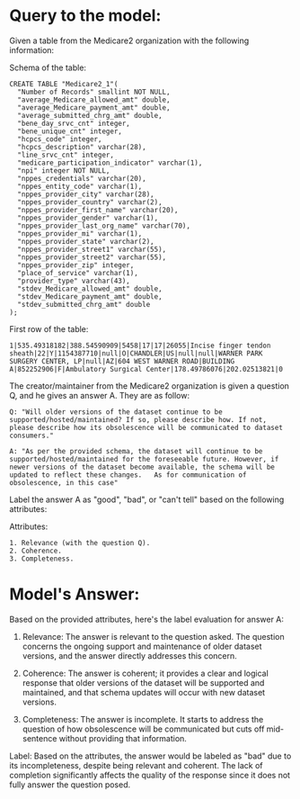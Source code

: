 # Query to the model:
Given a table from the Medicare2 organization with the following information:

Schema of the table:
```
CREATE TABLE "Medicare2_1"(
  "Number of Records" smallint NOT NULL,
  "average_Medicare_allowed_amt" double,
  "average_Medicare_payment_amt" double,
  "average_submitted_chrg_amt" double,
  "bene_day_srvc_cnt" integer,
  "bene_unique_cnt" integer,
  "hcpcs_code" integer,
  "hcpcs_description" varchar(28),
  "line_srvc_cnt" integer,
  "medicare_participation_indicator" varchar(1),
  "npi" integer NOT NULL,
  "nppes_credentials" varchar(20),
  "nppes_entity_code" varchar(1),
  "nppes_provider_city" varchar(28),
  "nppes_provider_country" varchar(2),
  "nppes_provider_first_name" varchar(20),
  "nppes_provider_gender" varchar(1),
  "nppes_provider_last_org_name" varchar(70),
  "nppes_provider_mi" varchar(1),
  "nppes_provider_state" varchar(2),
  "nppes_provider_street1" varchar(55),
  "nppes_provider_street2" varchar(55),
  "nppes_provider_zip" integer,
  "place_of_service" varchar(1),
  "provider_type" varchar(43),
  "stdev_Medicare_allowed_amt" double,
  "stdev_Medicare_payment_amt" double,
  "stdev_submitted_chrg_amt" double
);
```

First row of the table:
```
1|535.49318182|388.54590909|5458|17|17|26055|Incise finger tendon sheath|22|Y|1154387710|null|O|CHANDLER|US|null|null|WARNER PARK SURGERY CENTER, LP|null|AZ|604 WEST WARNER ROAD|BUILDING A|852252906|F|Ambulatory Surgical Center|178.49786076|202.02513821|0
```

The creator/maintainer from the Medicare2 organization is given a question Q, and he gives an answer A. They are as follow:

```
Q: "Will older versions of the dataset continue to be supported/hosted/maintained? If so, please describe how. If not, please describe how its obsolescence will be communicated to dataset consumers."

A: "As per the provided schema, the dataset will continue to be supported/hosted/maintained for the foreseeable future. However, if newer versions of the dataset become available, the schema will be updated to reflect these changes.   As for communication of obsolescence, in this case"
```

Label the answer A as "good", "bad", or "can't tell" based on the following attributes:

Attributes:
```
1. Relevance (with the question Q).
2. Coherence.
3. Completeness.
```

# Model's Answer:

Based on the provided attributes, here's the label evaluation for answer A:

1. Relevance: The answer is relevant to the question asked. The question concerns the ongoing support and maintenance of older dataset versions, and the answer directly addresses this concern.
   
2. Coherence: The answer is coherent; it provides a clear and logical response that older versions of the dataset will be supported and maintained, and that schema updates will occur with new dataset versions.

3. Completeness: The answer is incomplete. It starts to address the question of how obsolescence will be communicated but cuts off mid-sentence without providing that information.

Label: Based on the attributes, the answer would be labeled as "bad" due to its incompleteness, despite being relevant and coherent. The lack of completion significantly affects the quality of the response since it does not fully answer the question posed.
